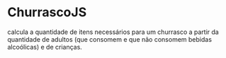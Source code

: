 # ChurrascoJS
calcula a quantidade de itens necessários para um churrasco a partir da quantidade de adultos (que consomem e que não consomem bebidas alcoólicas) e de crianças.
